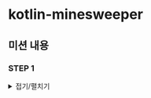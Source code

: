 # kotlin-minesweeper

## 미션 내용

### STEP 1

<details>
<summary>접기/펼치기</summary>
<div markdown="1">

#### [요구 사항 분석]

- 높이와 너비, 지뢰 개수를 입력받을 수 있다.
- 지뢰는 눈에 잘 띄는 것으로 표기한다.
- 지뢰는 가급적 랜덤에 가깝게 배치한다.

#### [기능 목록]

- [x] 높이를 입력 받는다.
- [x] 너비를 입력 받는다.
- [x] 지뢰 개수를 입력받는다.
- [x] 2차 배열에 입력된 지뢰 개수만큼 랜덤으로 지뢰(💣)를 생성한다.
- [x] 2차 배열을 출력한다.

</div>
</details>

<br>
